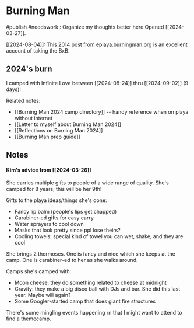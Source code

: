 # Burning Man
#publish 
#needswork : Organize my thoughts better here
Opened [[2024-03-27]].

[[2024-08-04]]: [This 2014 post from eplaya.burningman.org](https://eplaya.burningman.org/viewtopic.php?f=286&t=71830#p1043968) is an excellent account of taking the BxB.

## 2024's burn
I camped with Infinite Love between [[2024-08-24]] thru [[2024-09-02]] (9 days)!

Related notes:
- [[Burning Man 2024 camp directory]] -- handy reference when on playa without internet
- [[Letter to myself about Burning Man 2024]]
- [[Reflections on Burning Man 2024]]
- [[Burning Man prep guide]]


## Notes
#### Kim's advice from [[2024-03-26]]
She carries multiple gifts to people of a wide range of quality. She's camped for 8 years; this will be her 9th!

Gifts to the playa ideas/things she's done:
- Fancy lip balm (people's lips get chapped)
- Carabiner-ed gifts for easy carry
- Water sprayers to cool down
- Masks that look pretty since ppl lose theirs?
- Cooling towels: special kind of towel you can wet, shake, and they are cool

She brings 2 thermoses. One is fancy and nice which she keeps at the camp. One is carabiner-ed to her as she walks around.

Camps she's camped with:
- Moon cheese, they do something related to cheese at midnight
- Gravity: they make a big disco ball with DJs and bar. She did this last year. Maybe will again?
- Some Googler-started camp that does giant fire structures

There's some mingling events happening rn that I might want to attend to find a themecamp.


